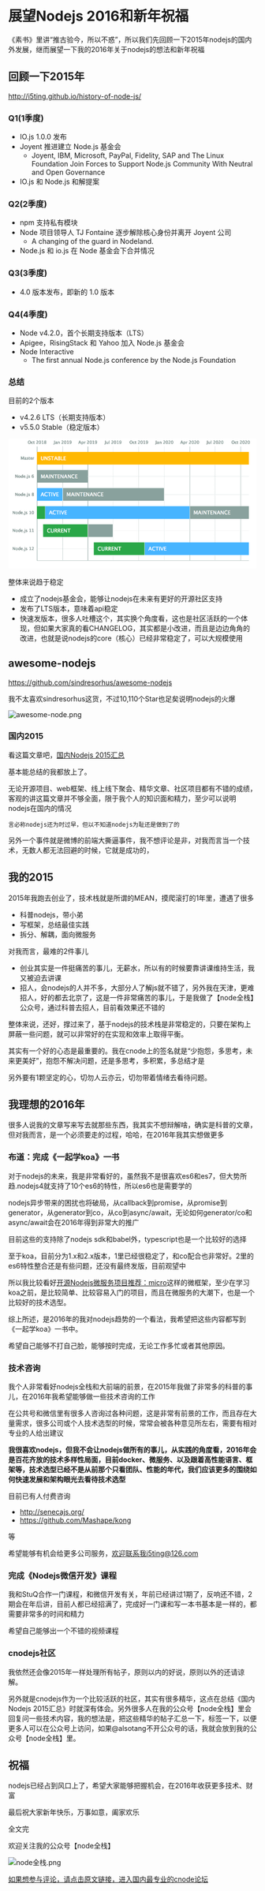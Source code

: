 # 展望Nodejs 2016和新年祝福

《素书》里讲“推古验今，所以不惑”，所以我们先回顾一下2015年nodejs的国内外发展，继而展望一下我的2016年关于nodejs的想法和新年祝福

## 回顾一下2015年

http://i5ting.github.io/history-of-node-js/

### Q1(1季度)

- IO.js 1.0.0 发布
- Joyent 推进建立 Node.js 基金会
  - Joyent, IBM, Microsoft, PayPal, Fidelity, SAP and The Linux Foundation Join Forces to Support Node.js Community With Neutral and Open Governance
- IO.js 和 Node.js 和解提案

### Q2(2季度)

- npm 支持私有模块
- Node 项目领导人 TJ Fontaine 逐步解除核心身份并离开 Joyent 公司
  - A changing of the guard in Nodeland.
- Node.js 和 io.js 在 Node 基金会下合并情况

### Q3(3季度)

- 4.0 版本发布，即新的 1.0 版本

### Q4(4季度)

- Node v4.2.0，首个长期支持版本（LTS）
- Apigee，RisingStack 和 Yahoo 加入 Node.js 基金会
- Node Interactive
  - The first annual Node.js conference by the Node.js Foundation

### 总结

目前的2个版本

- v4.2.6 LTS（长期支持版本）
- v5.5.0 Stable（稳定版本）

![schedule.png](https://github.com/nodejs/LTS/raw/master/schedule.png)


整体来说趋于稳定

- 成立了nodejs基金会，能够让nodejs在未来有更好的开源社区支持
- 发布了LTS版本，意味着api稳定
- 快速发版本，很多人吐槽这个，其实换个角度看，这也是社区活跃的一个体现，但如果大家真的看CHANGELOG，其实都是小改进，而且是边边角角的改进，也就是说nodejs的core（核心）已经非常稳定了，可以大规模使用

## awesome-nodejs

https://github.com/sindresorhus/awesome-nodejs

我不太喜欢sindresorhus这货，不过10,110个Star也足矣说明nodejs的火爆

![awesome-node.png](//dn-cnode.qbox.me/FknGoYj9mP6hAwZ5wWuBQst7u7oC)

### 国内2015

看这篇文章吧，[国内Nodejs 2015汇总](https://cnodejs.org/topic/5696e43e6272216e51bff67e)

基本能总结的我都放上了。

无论开源项目、web框架、线上线下聚会、精华文章、社区项目都有不错的成绩，客观的讲这篇文章并不够全面，限于我个人的知识面和精力，至少可以说明nodejs在国内的情况

    言必称nodejs还为时过早，但以不知道nodejs为耻还是做到了的
  
另外一个事件就是微博的前端大撕逼事件，我不想评论是非，对我而言当一个技术，无数人都无法回避的时候，它就是成功的，

## 我的2015

2015年我跑去创业了，技术栈就是所谓的MEAN，摸爬滚打的1年里，遭遇了很多

- 科普nodejs，带小弟
- 写框架，总结最佳实践
- 拆分、解耦，面向微服务

对我而言，最难的2件事儿

- 创业其实是一件挺痛苦的事儿，无薪水，所以有的时候要靠讲课维持生活，我又被迫去讲课
- 招人，会nodejs的人并不多，大部分人了解js就不错了，另外我在天津，更难招人，好的都去北京了，这是一件非常痛苦的事儿，于是我做了【node全栈】公众号，通过科普去招人，目前看效果还不错的

整体来说，还好，撑过来了，基于nodejs的技术栈是非常稳定的，只要在架构上屏蔽一些问题，就可以非常好的在实现和效率上取得平衡。

其实有一个好的心态是最重要的。我在cnode上的签名就是“少抱怨，多思考，未来更美好”，抱怨不解决问题，还是多思考，多积累，多总结才是

另外要有1颗坚定的心，切勿人云亦云，切勿带着情绪去看待问题。

## 我理想的2016年

很多人说我的文章写来写去就那些东西，我其实不想辩解啥，确实是科普的文章，但对我而言，是一个必须要走的过程，哈哈，在2016年我其实想做更多

### 布道：完成《一起学koa》一书

对于nodejs的未来，我是非常看好的，虽然我不是很喜欢es6和es7，但大势所趋.nodejs4就支持了10个es6的特性，所以es6也是需要学的

nodejs异步带来的困扰也将破局，从callback到promise，从promise到generator，从generator到co，从co到async/await，无论如何generator/co和async/await会在2016年得到非常大的推广

目前这些的支持除了nodejs sdk和babel外，typescript也是一个比较好的选择

至于koa，目前分为1.x和2.x版本，1里已经很稳定了，和co配合也非常好。2里的es6特性整合还是有些问题，还没有最终发版，目前观望中

所以我比较看好[开源Nodejs微服务项目推荐：micro](https://cnodejs.org/topic/56ad6edac3f170d262995494)这样的微框架，至少在学习koa之前，是比较简单、比较容易入门的项目，而且在微服务的大潮下，也是一个比较好的技术选型。

综上所述，是2016年的我对nodejs趋势的一个看法，我希望把这些内容都写到《一起学koa》一书中。

希望自己能够不打自己脸，能够按时完成，无论工作多忙或者其他原因。

### 技术咨询

我个人非常看好nodejs全栈和大前端的前景，在2015年我做了非常多的科普的事儿，在2016年我希望能够做一些技术咨询的工作

在公共号和微信里有很多人咨询过各种问题，这是非常有前景的工作，而且存在大量需求，很多公司或个人技术选型的时候，常常会被各种意见所左右，需要有相对专业的人给出建议

**我很喜欢nodejs，但我不会让nodejs做所有的事儿，从实践的角度看，2016年会是百花齐放的技术多样性局面，目前docker、微服务、以及跟着高性能语言、框架等，技术选型已经不是从前那个只看团队、性能的年代，我们应该更多的围绕如何快速发展和架构眼光去看待技术选型**

目前已有人付费咨询

- http://senecajs.org/
- https://github.com/Mashape/kong

等

希望能够有机会给更多公司服务，欢迎联系我i5ting@126.com

### 完成《Nodejs微信开发》课程

我和StuQ合作一门课程，和微信开发有关，年前已经讲过1期了，反响还不错，2期会在年后讲，目前人都已经招满了，完成好一门课和写一本书基本是一样的，都需要非常多的时间和精力

希望自己能够出一个不错的视频课程

### cnodejs社区

我依然还会像2015年一样处理所有帖子，原则以内的好说，原则以外的还请谅解。

另外就是cnodejs作为一个比较活跃的社区，其实有很多精华，这点在总结《国内Nodejs 2015汇总》时就深有体会。另外很多人在我的公众号【node全栈】里会回复问一些技术内容，我的想法是，把这些精华的帖子汇总一下，标签一下，以便更多人可以在公众号上访问，如果@alsotang不开公众号的话，我就会放到我的公众号【node全栈】里。

## 祝福

nodejs已经占到风口上了，希望大家能够把握机会，在2016年收获更多技术、财富

最后祝大家新年快乐，万事如意，阖家欢乐


全文完

欢迎关注我的公众号【node全栈】

![node全栈.png](//dn-cnode.qbox.me/FtALxsauUkYDGdzcuA5y6BaIdUMC)


[如果想参与评论，请点击原文链接，进入国内最专业的cnode论坛](http://mp.weixin.qq.com/s?__biz=MzAxMTU0NTc4Nw==&mid=410212313&idx=1&sn=961236e1ed448edcbb144ca19e0d28be#rd)